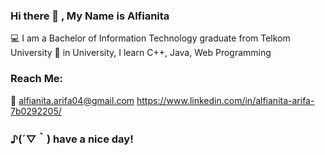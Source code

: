 ### Hi there 👋 , My Name is Alfianita
💻 I am a Bachelor of Information Technology graduate from Telkom University
📃 in University, I learn C++, Java, Web Programming

### Reach Me:
📧 alfianita.arifa04@gmail.com 
https://www.linkedin.com/in/alfianita-arifa-7b0292205/

### ♪(´▽｀) have a nice day!
<!--
**alfianitaAr/alfianitaAr** is a ✨ _special_ ✨ repository because its `README.md` (this file) appears on your GitHub profile.

Here are some ideas to get you started:

- 🔭 I’m currently working on university student
- 🌱 I’m currently learning ...
- 👯 I’m looking to collaborate on ...
- 🤔 I’m looking for help with ...
- 💬 Ask me about ...
- 📫 How to reach me: ...
- 😄 Pronouns: ...
- ⚡ Fun fact: ...
-->
